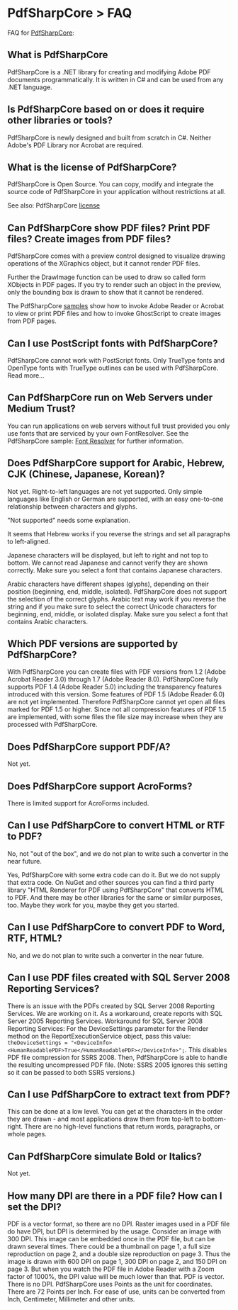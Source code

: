 # PdfSharpCore > FAQ

FAQ for [PdfSharpCore](index.md):


## What is PdfSharpCore

PdfSharpCore is a .NET library for creating and modifying Adobe PDF documents programmatically. It is written in C# and can be used from any .NET language.


## Is PdfSharpCore based on or does it require other libraries or tools?

PdfSharpCore is newly designed and built from scratch in C#. Neither Adobe's PDF Library nor Acrobat are required.


## What is the license of PdfSharpCore?

PdfSharpCore is Open Source. You can copy, modify and integrate the source code of PdfSharpCore in your application without restrictions at all.

See also: PdfSharpCore [license](../../LICENCE.md)


## Can PdfSharpCore show PDF files? Print PDF files? Create images from PDF files?

PdfSharpCore comes with a preview control designed to visualize drawing operations of the XGraphics object, but it cannot render PDF files.

Further the DrawImage function can be used to draw so called form XObjects in PDF pages. If you try to render such an object in the preview, only the bounding box is drawn to show that it cannot be rendered.

The PdfSharpCore [samples](samples/index.md) show how to invoke Adobe Reader or Acrobat to view or print PDF files and how to invoke GhostScript to create images from PDF pages.


## Can I use PostScript fonts with PdfSharpCore?

PdfSharpCore cannot work with PostScript fonts. Only TrueType fonts and OpenType fonts with TrueType outlines can be used with PdfSharpCore. Read more...


## Can PdfSharpCore run on Web Servers under Medium Trust?

You can run applications on web servers without full trust provided you only use fonts that are serviced by your own FontResolver. See the PdfSharpCore sample: [Font Resolver](samples/FontResolver.md) for further information.


## Does PdfSharpCore support for Arabic, Hebrew, CJK (Chinese, Japanese, Korean)?

Not yet. Right-to-left languages are not yet supported. Only simple languages like English or German are supported, with an easy one-to-one relationship between characters and glyphs.

"Not supported" needs some explanation.

It seems that Hebrew works if you reverse the strings and set all paragraphs to left-aligned.

Japanese characters will be displayed, but left to right and not top to bottom. We cannot read Japanese and cannot verify they are shown correctly. Make sure you select a font that contains Japanese characters.

Arabic characters have different shapes (glyphs), depending on their position (beginning, end, middle, isolated). PdfSharpCore does not support the selection of the correct glyphs. Arabic text may work if you reverse the string and if you make sure to select the correct Unicode characters for beginning, end, middle, or isolated display. Make sure you select a font that contains Arabic characters.


## Which PDF versions are supported by PdfSharpCore?

With PdfSharpCore you can create files with PDF versions from 1.2 (Adobe Acrobat Reader 3.0) through 1.7 (Adobe Reader 8.0).
PdfSharpCore fully supports PDF 1.4 (Adobe Reader 5.0) including the transparency features introduced with this version.
Some features of PDF 1.5 (Adobe Reader 6.0) are not yet implemented. Therefore PdfSharpCore cannot yet open all files marked for PDF 1.5 or higher. Since not all compression features of PDF 1.5 are implemented, with some files the file size may increase when they are processed with PdfSharpCore.


## Does PdfSharpCore support PDF/A?

Not yet.


## Does PdfSharpCore support AcroForms?

There is limited support for AcroForms included.


## Can I use PdfSharpCore to convert HTML or RTF to PDF?

No, not "out of the box", and we do not plan to write such a converter in the near future.

Yes, PdfSharpCore with some extra code can do it. But we do not supply that extra code.
On NuGet and other sources you can find a third party library "HTML Renderer for PDF using PdfSharpCore" that converts HTML to PDF. And there may be other libraries for the same or similar purposes, too. Maybe they work for you, maybe they get you started.


## Can I use PdfSharpCore to convert PDF to Word, RTF, HTML?

No, and we do not plan to write such a converter in the near future.


## Can I use PDF files created with SQL Server 2008 Reporting Services?

There is an issue with the PDFs created by SQL Server 2008 Reporting Services. We are working on it.
As a workaround, create reports with SQL Server 2005 Reporting Services. Workaround for SQL Server 2008 Reporting Services: For the DeviceSettings parameter for the Render method on the ReportExecutionService object, pass this value:
`theDeviceSettings = "<DeviceInfo><HumanReadablePDF>True</HumanReadablePDF></DeviceInfo>";`.
This disables PDF file compression for SSRS 2008. Then, PdfSharpCore is able to handle the resulting uncompressed PDF file. (Note: SSRS 2005 ignores this setting so it can be passed to both SSRS versions.)


## Can I use PdfSharpCore to extract text from PDF?

This can be done at a low level. You can get at the characters in the order they are drawn - and most applications draw them from top-left to bottom-right. There are no high-level functions that return words, paragraphs, or whole pages.


## Can PdfSharpCore simulate Bold or Italics?

Not yet.


## How many DPI are there in a PDF file? How can I set the DPI?

PDF is a vector format, so there are no DPI. Raster images used in a PDF file do have DPI, but DPI is determined by the usage.
Consider an image with 300 DPI. This image can be embedded once in the PDF file, but can be drawn several times. There could be a thumbnail on page 1, a full size reproduction on page 2, and a double size reproduction on page 3. Thus the image is drawn with 600 DPI on page 1, 300 DPI on page 2, and 150 DPI on page 3. But when you watch the PDF file in Adobe Reader with a Zoom factor of 1000%, the DPI value will be much lower than that.
PDF is vector. There is no DPI. PdfSharpCore uses Points as the unit for coordinates. There are 72 Points per Inch. For ease of use, units can be converted from Inch, Centimeter, Millimeter and other units.
